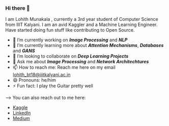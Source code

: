 ### Hi there 👋

<!--
**lohithmunakala/lohithmunakala** is a ✨ _special_ ✨ repository because its `README.md` (this file) appears on your GitHub profile.

--> I am Lohith Munakala , currently a 3rd year student of Computer Science from IIIT Kalyani. I am an avid Kaggler and a Machine Learning Engineer. Have started doing fun stuff like contributing to Open Source.

<br/>

- 🔭 I’m currently working on ***Image Processing*** and ***NLP***
- 🌱 I’m currently learning more about ***Attention Mechanisms***, ***Databases*** and ***GANS*** 
- 👯 I’m looking to collaborate on ***Deep Learning Projects***
- 💬 Ask me about ***Image Processing*** and ***Network Architechtures***
- 📫 How to reach me: Reach me here on my email lohith_bt18@iiitkalyani.ac.in
- 😄 Pronouns: he/him
- ⚡ Fun fact: I play the Guitar pretty well

--> You can also reach out to me here:
- [Kaggle](https://www.kaggle.com/lohithmunakala)
- [LinkedIn](https://www.linkedin.com/in/lohith-munakala-199184195/)
- [Medium](https://medium.com/@lohithmunakala)
